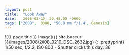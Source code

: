 ```yaml
---
layout: post
title:  "Look Away"
date:   2008-02-10  20:48:05 -0600
tags: ["2008",  D300, "50.0 mm f/1.4", Genesis]
---
```

![{{ page.title }} Image]({{ site.baseurl }}/images/2008/2008_0210_DSC_2632.jpg)
{: .prettyprint}  
1/50 sec, f/2.2, ISO 800 - Shutter clicks this day: 36